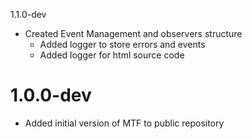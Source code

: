 1.1.0-dev
* Created Event Management and observers structure
  * Added logger to store errors and events
  * Added logger for html source code

1.0.0-dev
=============
* Added initial version of MTF to public repository
